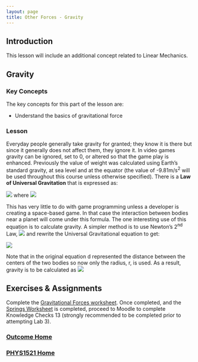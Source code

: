 ```yaml
---
layout: page
title: Other Forces - Gravity
---
```

## Introduction
This lesson will include an additional concept related to Linear Mechanics.

## Gravity
### Key Concepts
The key concepts for this part of the lesson are:
* Understand the basics of gravitational force

### Lesson
Everyday people generally take gravity for granted; they know it is there but since it generally does not affect them, they ignore it. In video games gravity can be ignored, set to 0, or altered so that the game play is enhanced. Previously the value of weight was calculated using Earth’s standard gravity, at sea level and at the equator (the value of -9.81m/s<sup>2</sup> will be used throughout this course unless otherwise specified). There is a **Law of Universal Gravitation** that is expressed as:

<img src="https://latex.codecogs.com/svg.latex?\large&space;F=G\frac{m_1m_2}{d^2}"/> where <img src="https://latex.codecogs.com/svg.latex?\large&space;G=6.673\times{10^{-11}}Nm^2kg^{-2}"/>

This has very little to do with game programming unless a developer is creating a space-based game. In that case the interaction between bodies near a planet will come under this formula. The one interesting use of this equation is to calculate gravity. A simpler method is to use Newton’s 2<sup>nd</sup> Law, <img src="https://latex.codecogs.com/svg.latex?\large&space;F=mA"/> and rewrite the Universal Gravitational equation to get:

<img src="https://latex.codecogs.com/svg.latex?\large&space;F=mA=m_2\left(G\frac{m_1}{r^2}\right)"/>

Note that in the original equation d represented the distance between the centers of the two bodies so now only the radius, r, is used. As a result, gravity is to be calculated as <img src="https://latex.codecogs.com/svg.latex?\large&space;A=\left(G\frac{m_1}{r^2}\right)"/>

## Exercises & Assignments
Complete the [Gravitational Forces worksheet](gravity-worksheet.md). Once completed, and the [Springs Worksheet](springs-worksheet.md) is completed, proceed to Moodle to complete Knowledge Checks 13 (strongly recommended to be completed prior to attempting Lab 3).

### [Outcome Home](outcome3.md)
### [PHYS1521 Home](../)